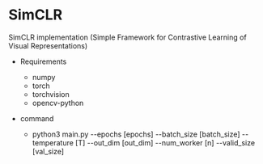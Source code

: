 # SimCLR
SimCLR implementation (Simple Framework for Contrastive Learning of Visual Representations)


* Requirements
  * numpy
  * torch
  * torchvision
  * opencv-python
  
* command
  - python3 main.py --epochs [epochs] --batch_size [batch_size] --temperature [T] --out_dim [out_dim] --num_worker [n] --valid_size [val_size]
